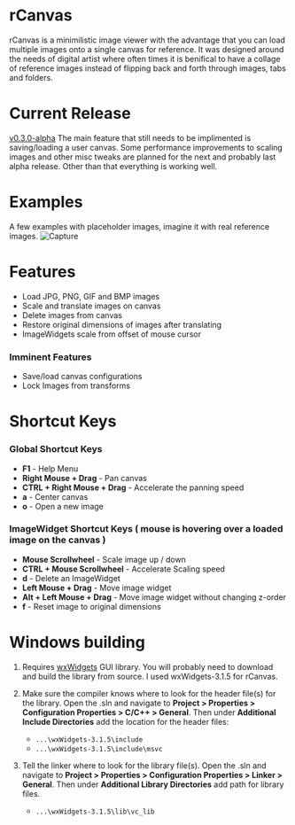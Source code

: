 # rCanvas
rCanvas is a minimilistic image viewer with the advantage that you can load multiple images onto a single canvas for reference. It was designed around the needs of digital artist where often times it is benifical to have a collage of reference images instead of flipping back and forth through images, tabs and folders.  

# Current Release
[v0.3.0-alpha](https://github.com/Jeff-LeRoy/rCanvas/releases) The main feature that still needs to be implimented is saving/loading a user canvas. Some performance improvements to scaling images and other misc tweaks are planned for the next and probably last alpha release. Other than that everything is working well.

# Examples
A few examples with placeholder images, imagine it with real reference images.
![Capture](https://user-images.githubusercontent.com/7757495/155215023-f28c532b-1cd4-4d01-85d3-92d0f16968ef.PNG)

# Features
* Load JPG, PNG, GIF and BMP images
* Scale and translate images on canvas
* Delete images from canvas
* Restore original dimensions of images after translating
* ImageWidgets scale from offset of mouse cursor
### Imminent Features
* Save/load canvas configurations
* Lock Images from transforms

# Shortcut Keys
### Global Shortcut Keys
* **F1** - Help Menu
* **Right Mouse + Drag** - Pan canvas
* **CTRL + Right Mouse + Drag** - Accelerate the panning speed
* **a** - Center canvas 
* **o** - Open a new image

### ImageWidget Shortcut Keys ( mouse is hovering over a loaded image on the canvas )
* **Mouse Scrollwheel** - Scale image up / down
* **CTRL + Mouse Scrollwheel** - Accelerate Scaling speed
* **d** - Delete an ImageWidget
* **Left Mouse + Drag** - Move image widget
* **Alt + Left Mouse + Drag** - Move image widget without changing z-order
* **f** - Reset image to original dimensions

# Windows building
1. Requires [wxWidgets](https://www.wxwidgets.org/downloads/) GUI library. You will probably need to download and build the library from source. I used wxWidgets-3.1.5 for rCanvas.

2. Make sure the compiler knows where to look for the header file(s) for the library. Open the .sln and navigate to **Project > Properties > Configuration Properties > C/C++ > General**. Then under **Additional Include Directories** add the location for the header files:
    -  `...\wxWidgets-3.1.5\include`
    -  `...\wxWidgets-3.1.5\include\msvc`

3. Tell the linker where to look for the library file(s). Open the .sln and navigate to **Project > Properties > Configuration Properties > Linker > General**. Then under **Additional Library Directories** add path for library files. 
    - `...\wxWidgets-3.1.5\lib\vc_lib`
